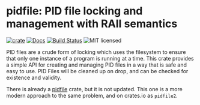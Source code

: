 # pidfile: PID file locking and management with RAII semantics

[![crate][crate-image]][crate-link]
[![Docs][docs-image]][docs-link]
[![Build Status][build-image]][build-link]
![MIT licensed][license-image]

PID files are a crude form of locking which uses the filesystem to ensure that only one instance of a
program is running at a time. This crate provides a simple API for creating and managing PID files
in a way that is safe and easy to use. PID Files will be cleaned up on drop, and can be checked for
existence and validity.

There is already a [pidfile](https://crates.io/crates/pidfile) crate, but it is not updated. This one
is a more modern approach to the same problem, and on crates.io as `pidfile2`.

[crate-image]: https://buildstats.info/crate/pidfile
[crate-link]: https://crates.io/crates/pidfile2
[docs-image]: https://docs.rs/pidfile2/badge.svg
[docs-link]: https://docs.rs/pidfile2/
[build-image]: https://github.com/alexrudy/pidfile/actions/workflows/ci.yml/badge.svg
[build-link]: https://github.com/alexrudy/pidfile/actions/workflows/ci.yml
[license-image]: https://img.shields.io/badge/license-MIT-blue.svg
